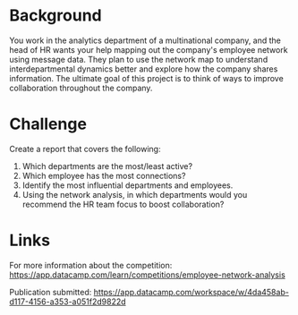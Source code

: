 # Background
You work in the analytics department of a multinational company, and the head of HR wants your help mapping out the company's employee network using message data. They plan to use the network map to understand interdepartmental dynamics better and explore how the company shares information. The ultimate goal of this project is to think of ways to improve collaboration throughout the company. 

# Challenge

Create a report that covers the following:  
  1. Which departments are the most/least active?
  2. Which employee has the most connections? 
  3. Identify the most influential departments and employees.
  4. Using the network analysis, in which departments would you recommend the HR team focus to boost collaboration?
  
# Links
For more information about the competition: https://app.datacamp.com/learn/competitions/employee-network-analysis

Publication submitted: https://app.datacamp.com/workspace/w/4da458ab-d117-4156-a353-a051f2d9822d
